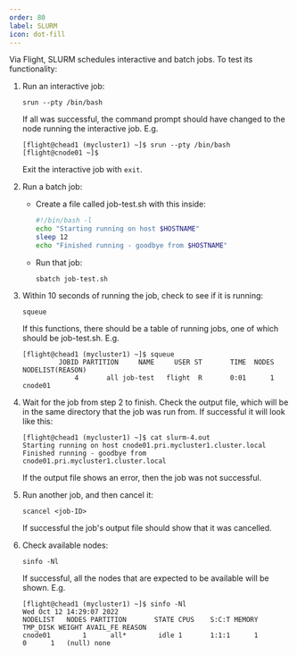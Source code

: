```yaml
---
order: 80
label: SLURM
icon: dot-fill
---
```


Via Flight, SLURM schedules interactive and batch jobs. To test its functionality:



1. Run an interactive job:
    ```
    srun --pty /bin/bash
    ```
    If all was successful, the command prompt should have changed to the node running the interactive job. E.g.
    ```
    [flight@chead1 (mycluster1) ~]$ srun --pty /bin/bash
    [flight@cnode01 ~]$ 
    ```
    Exit the interactive job with `exit`.
    
2. Run a batch job:
    - Create a file called job-test.sh with this inside:
        ```bash
        #!/bin/bash -l
        echo "Starting running on host $HOSTNAME"
        sleep 12
        echo "Finished running - goodbye from $HOSTNAME"
        ```
    - Run that job:
        ```
        sbatch job-test.sh
        ```

3. Within 10 seconds of running the job, check to see if it is running:
    ```
    squeue
    ```
    If this functions, there should be a table of running jobs, one of which should be job-test.sh. E.g.

    ```
    [flight@chead1 (mycluster1) ~]$ squeue
             JOBID PARTITION     NAME     USER ST       TIME  NODES NODELIST(REASON)
                 4       all job-test   flight  R       0:01      1 cnode01
    ```

4. Wait for the job from step 2 to finish. Check the output file, which will be in the same directory that the job was run from. If successful it will look like this:
    ```
    [flight@chead1 (mycluster1) ~]$ cat slurm-4.out
    Starting running on host cnode01.pri.mycluster1.cluster.local
    Finished running - goodbye from cnode01.pri.mycluster1.cluster.local
    ```
    If the output file shows an error, then the job was not successful.

5. Run another job, and then cancel it:
    ```
    scancel <job-ID>
    ```
    If successful the job's output file should show that it was cancelled.

6. Check available nodes:
    ```
    sinfo -Nl 
    ```
    If successful, all the nodes that are expected to be available will be shown. E.g.
    ```
    [flight@chead1 (mycluster1) ~]$ sinfo -Nl
    Wed Oct 12 14:29:07 2022
    NODELIST   NODES PARTITION       STATE CPUS    S:C:T MEMORY TMP_DISK WEIGHT AVAIL_FE REASON              
    cnode01        1      all*        idle 1       1:1:1      1        0      1   (null) none                
    ```

